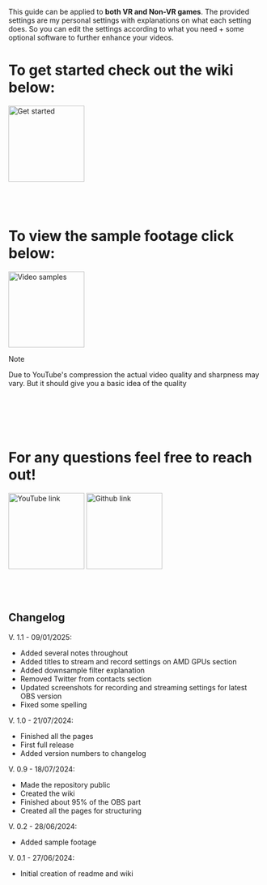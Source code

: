 This guide can be applied to **both VR and Non-VR games**. The provided settings are my personal settings with explanations on what each setting does. 
So you can edit the settings according to what you need + some optional software to further enhance your videos.

# To get started check out the wiki below:
<a href="https://github.com/Z-ANESaber/VR-OBS-Guide-and-Settings/wiki/1-%E2%80%90-Introduction">
<img height=150 alt="Get started" src="https://github.com/Z-ANESaber/VR-OBS-Settings/assets/73610021/b20054fb-c764-41e0-9d51-f365d31d27d3"></img></a>

<br>
<br>
<br>
<br>

# To view the sample footage click below:
<a href="https://www.youtube.com/playlist?list=PLHbZJONuiKlZSSRF4Cr73jEdvhhe5ipLM">
<img height=150 alt="Video samples" src="https://github.com/Z-ANESaber/VR-OBS-Settings/assets/73610021/a3c973a4-9304-4df4-a58e-1a0acd61a392"></img></a>
<br>

> [!NOTE]
> Due to YouTube's compression the actual video quality and sharpness may vary. But it should give you a basic idea of the quality

<br>
<br>
<br>
<br>

# For any questions feel free to reach out!
<a href="https://www.youtube.com/channel/UCPjIt_8Y__QFHB-CVHjrfrw">
<img height=150 alt="YouTube link" src="https://github.com/Z-ANESaber/VR-OBS-Settings/assets/73610021/49a83451-34da-496d-9df9-64f320e84863"></img></a>
<a href="https://github.com/Z-ANESaber">
<img height=150 alt="Github link" src="https://github.com/Z-ANESaber/VR-OBS-Settings/assets/73610021/22374e44-1872-4ee9-a311-414a0b2cfc2b"></img></a>

<br>
<br>
<br>
<br>

## Changelog
V. 1.1 - 09/01/2025:
- Added several notes throughout
- Added titles to stream and record settings on AMD GPUs section
- Added downsample filter explanation
- Removed Twitter from contacts section
- Updated screenshots for recording and streaming settings for latest OBS version
- Fixed some spelling

V. 1.0 - 21/07/2024:
- Finished all the pages
- First full release
- Added version numbers to changelog

V. 0.9 - 18/07/2024:
- Made the repository public
- Created the wiki
- Finished about 95% of the OBS part
- Created all the pages for structuring

V. 0.2 - 28/06/2024:
- Added sample footage

V. 0.1 - 27/06/2024:
- Initial creation of readme and wiki


